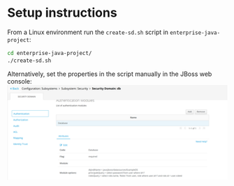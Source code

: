 # Setup instructions

From a Linux environment run the `create-sd.sh` script in `enterprise-java-project`:

```bash
cd enterprise-java-project/
./create-sd.sh
```

Alternatively, set the properties in the script manually in the JBoss web console:
![security domain in web console](./security-domain.png)
